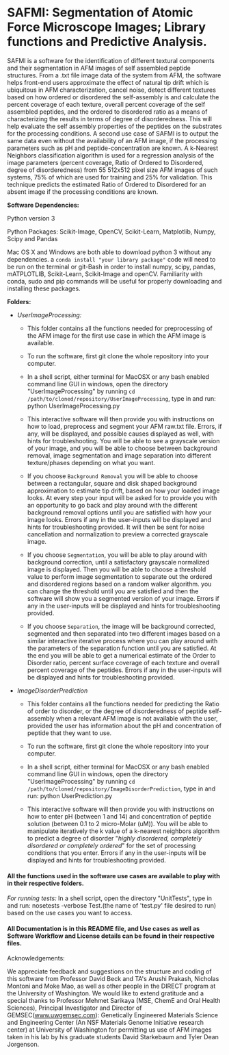 # SAFMI: Segmentation of Atomic Force Microscope Images; Library functions and Predictive Analysis.

SAFMI is a software for the identification of different textural components and their segmentation in AFM images of self assembled peptide structures. From a .txt file image data of the system from AFM, the software helps front-end users approximate the effect of natural tip drift which is ubiquitous in AFM characterization, cancel noise, detect different textures based on how ordered or disordered the self-assembly is and calculate the percent coverage of each texture, overall percent coverage of the self assembled peptides, and the ordered to disordered ratio as a means of characterizing the results in terms of degree of disorderedness. This will help evaluate the self assembly properties of the peptides on the substrates for the processing conditions.
A second use case of SAFMI is to output the same data even without the availability of an AFM image, if the processing parameters such as pH and peptide-concentration are known. A k-Nearest Neighbors classification algorithm is used for a regression analysis of the image parameters (percent coverage, Ratio of Ordered to Disordered, degree of disorderedness) from 55 512x512 pixel size AFM images of such systems, 75% of which are used for training and 25% for validation. This technique predicts the estimated Ratio of Ordered to Disordered for an absent image if the processing conditions are known.

**Software Dependencies:**

Python version 3

Python Packages: Scikit-Image, OpenCV, Scikit-Learn, Matplotlib, Numpy, Scipy and Pandas

Mac OS X and Windows are both able to download python 3 without any dependencies. a `conda install "your library package"` code will need to be run on the terminal or git-Bash in order to install numpy, scipy, pandas, mATPLOTLIB, Scikit-Learn, Scikit-Image and openCV. Familiarity with conda, sudo and pip commands will be useful for properly downloading and installing these packages.

**Folders:**

* *UserImageProcessing:*
  - This folder contains all the functions needed for preprocessing of the AFM image for the first use case in which the AFM image is available.

  - To run the software, first git clone the whole repository into your computer.

  - In a shell script, either terminal for MacOSX or any bash enabled command line GUI in windows, open the directory "UserImageProcessing" by running `cd /path/to/cloned/repository/UserImageProcessing`, type in and run: python UserImageProcessing.py

  - This interactive software will then provide you with instructions on how to load, preprocess and segment your AFM raw.txt file. Errors, if any, will be displayed, and possible causes displayed as well, with hints for troubleshooting.
  You will be able to see a grayscale version of your image, and you will be able to choose between background removal, image segmentation and image separation into different texture/phases depending on what you want.

  - If you choose `Background Removal` you will be able to choose between a rectangular, square and disk shaped background approximation to estimate tip drift, based on how your loaded image looks. At every step your input will be asked for to provide you with an opportunity to go back and play around with the different background removal options until you are satisfied with how your image looks. Errors if any in the user-inputs will be displayed and hints for troubleshooting provided.
  It will then be sent for noise cancellation and normalization to preview a corrected grayscale image.

  - If you choose `Segmentation`, you will be able to play around with background correction, until a satisfactory grayscale normalized image is displayed. Then you will be able to choose a threshold value to perform image segmentation to separate out the ordered and disordered regions based on a random walker algorithm. you can change the threshold until you are satisfied and then the software will show you a segmented version of your image. Errors if any in the user-inputs will be displayed and hints for troubleshooting provided.

  - If you choose `Separation`, the image will be background corrected, segmented and then separated into two different images based on a similar interactive iterative process where you can play around with the parameters of the separation function until you are satisfied. At the end you will be able to get a numerical estimate of the Order to Disorder ratio, percent surface coverage of each texture and overall percent coverage of the peptides. Errors if any in the user-inputs will be displayed and hints for troubleshooting provided.

* *ImageDisorderPrediction*
  - This folder contains all the functions needed for predicting the Ratio of order to disorder, or the degree of disorderedness of peptide self-assembly when a relevant AFM image is not available with the user, provided the user has information about the pH and concentration of peptide that they want to use.
  - To run the software, first git clone the whole repository into your computer.

  - In a shell script, either terminal for MacOSX or any bash enabled command line GUI in windows, open the directory "UserImageProcessing" by running `cd /path/to/cloned/repository/ImageDisorderPrediction`, type in and run: python UserPrediction.py

  - This interactive software will then provide you with instructions on how to enter pH (between 1 and 14) and concentration of peptide solution (between 0.1 to 2 micro-Molar (uM)).
    You will be able to manipulate iteratively the k value of a k-nearest neighbors algorithm to predict a degree of disorder "*highly disordered, completely disordered or completely ordered*" for the set of processing conditions that you enter. Errors if any in the user-inputs will be displayed and hints for troubleshooting provided.


#### All the functions used in the software use cases are available to play with in their respective folders.

*For running tests:*
In a shell script, open the directory "UnitTests", type in and run: nosetests -verbose Test.(the name of 'test.py' file desired to run) based on the use cases you want to access.

#### All Documentation is in this README file, and Use cases as well as Software Workflow and License details can be found in their respective files.
Acknowledgements:

We appreciate feedback and suggestions on the structure and coding of this software from Professor David Beck and TA's Arushi Prakash, Nicholas Montoni and Moke Mao, as well as other people in the DIRECT program at the University of Washington. We would like to extend gratitude and a special thanks to Professor Mehmet Sarikaya (MSE, ChemE and Oral Health Sciences), Principal Investigator and Director of GEMSEC(<span style="color:blue">www.uwgemsec.com</span>): Genetically Engineered Materials Science and Engineering Center (An NSF Materials Genome Initiative research center) at University of Washington for permitting us use of AFM images taken in his lab by his graduate students David Starkebaum and Tyler Dean Jorgenson.

